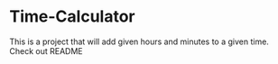 # Time-Calculator
This is a project that will add given hours and minutes to a given time. Check out README
